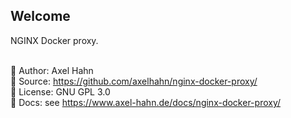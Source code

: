 <html>
<div class="hero">
  <h2>Welcome</h2>
  NGINX Docker proxy.<br>
</div>
</html>

<br>

  👤 Author: Axel Hahn\
  🧾 Source: <https://github.com/axelhahn/nginx-docker-proxy/>\
  📜 License: GNU GPL 3.0\
  📗 Docs: see <https://www.axel-hahn.de/docs/nginx-docker-proxy/>
